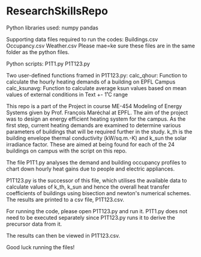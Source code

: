 # ResearchSkillsRepo

Python libraries used:
numpy
pandas

Supporting data files required to run the codes:
Buildings.csv
Occupancy.csv
Weather.csv
Please mae=ke sure these files are in the same folder as the python files.

Python scripts:
P1T1.py
P1T123.py

Two user-defined functions framed in P1T123.py:
calc_qhour: Function to calculate the hourly heating demands of a building on EPFL Campus
calc_ksunavg: Function to calculate average ksun values based on mean values of external conditions in Text +- 1˚C range

This repo is a part of the Project in course ME-454 Modeling of Energy Systems given by Prof. François Maréchal at EPFL. The aim of the project was to design an energy efficient heating system for the campus. As the first step, current heating demands are examined to determine various parameters of buildings that will be required further in the study. k_th is the building envelope thermal conductivity (kW/sq.m.-K) and k_sun the solar irradiance factor. These are aimed at being found for each of the 24 buildings on campus with the script on this repo.

The file P1T1.py analyses the demand and building occupancy profiles to chart down hourly heat gains due to people and electric appliances.

P1T123.py is the successor of this file, which utilises the available data to calculate values of k_th, k_sun and hence the overall heat transfer coefficients of buildings using bisection and newton's numerical schemes. The results are printed to a csv file, P1T123.csv.

For running the code, please open P1T123.py and run it. P1T1.py does not need to be executed separately since P1T123.py runs it to derive the precursor data from it.

The results can then be viewed in P1T123.csv.

Good luck running the files!